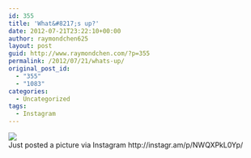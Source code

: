 ```yaml
---
id: 355
title: 'What&#8217;s up?'
date: 2012-07-21T23:22:10+00:00
author: raymondchen625
layout: post
guid: http://www.raymondchen.com/?p=355
permalink: /2012/07/21/whats-up/
original_post_id:
  - "355"
  - "1083"
categories:
  - Uncategorized
tags:
  - Instagram
---
```

<img src='http://distilleryimage1.s3.amazonaws.com/bc805f92d34711e197621231381b4865_7.jpg' style='max-width:600px;' />

<div>
  Just posted a picture via Instagram http://instagr.am/p/NWQXPkL0Yp/
</div>